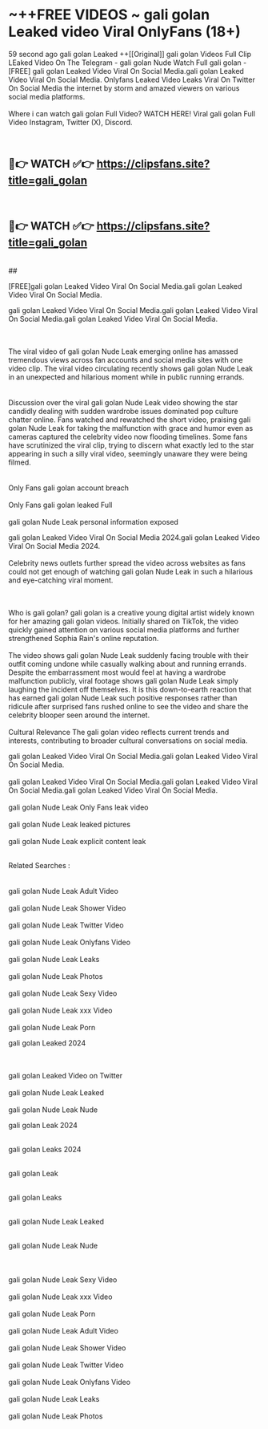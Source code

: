 # ~++FREE VIDEOS ~ gali golan Leaked video Viral OnlyFans (18+)<br>


59 second ago gali golan Leaked ++[[Original]] gali golan Videos Full Clip LEaked Video On The Telegram  - gali golan Nude  Watch Full gali golan - [FREE] gali golan Leaked Video Viral On Social Media.gali golan Leaked Video Viral On Social Media.   Onlyfans Leaked Video Leaks Viral On Twitter On Social Media the internet by storm and amazed viewers on various social media platforms. <br><br>
Where i can watch gali golan Full Video? WATCH HERE! Viral gali golan Full Video Instagram, Twitter (X), Discord. <br>


 <br>

##  🔴👉 WATCH ✅👉  <a href="https://clipsfans.site?title=gali_golan&ref=git">https://clipsfans.site?title=gali_golan</a> <br>
  <br>

##  🔴👉 WATCH ✅👉  <a href="https://clipsfans.site?title=gali_golan&ref=git">https://clipsfans.site?title=gali_golan</a> <br>
  <br>
  ##



[FREE]gali golan Leaked Video Viral On Social Media.gali golan Leaked Video Viral On Social Media. <br>

gali golan Leaked Video Viral On Social Media.gali golan Leaked Video Viral On Social Media.gali golan Leaked Video Viral On Social Media. <br>


  <br>

  <br>
The viral video of gali golan Nude Leak emerging online has amassed tremendous views across fan accounts and social media sites with one video clip. The viral video circulating recently shows gali golan Nude Leak in an unexpected and hilarious moment while in public running errands.<br>
<br>


<br>
Discussion over the viral gali golan Nude Leak video showing the star candidly dealing with sudden wardrobe issues dominated pop culture chatter online. Fans watched and rewatched the short video, praising gali golan Nude Leak for taking the malfunction with grace and humor even as cameras captured the celebrity video now flooding timelines. Some fans have scrutinized the viral clip, trying to discern what exactly led to the star appearing in such a silly viral video, seemingly unaware they were being filmed.<br>
<br>
<br> 
Only Fans gali golan account breach<br>
<br>
Only Fans gali golan leaked Full <br>
<br>
gali golan Nude Leak personal information exposed<br>

gali golan Leaked Video Viral On Social Media 2024.gali golan Leaked Video Viral On Social Media 2024. <br>
<br>
Celebrity news outlets further spread the video across websites as fans could not get enough of watching gali golan Nude Leak in such a hilarious and eye-catching viral moment.<br>
<br>

<br>
Who is gali golan? gali golan is a creative young digital artist widely known for her amazing gali golan videos. Initially shared on TikTok, the video quickly gained attention on various social media platforms and further strengthened Sophia Rain's online reputation.<br>
<br>
The video shows gali golan Nude Leak suddenly facing trouble with their outfit coming undone while casually walking about and running errands. Despite the embarrassment most would feel at having a wardrobe malfunction publicly, viral footage shows gali golan Nude Leak simply laughing the incident off themselves. It is this down-to-earth reaction that has earned gali golan Nude Leak such positive responses rather than ridicule after surprised fans rushed online to see the video and share the celebrity blooper seen around the internet.<br>
<br>
Cultural Relevance The gali golan video reflects current trends and interests, contributing to broader cultural conversations on social media.<br>

gali golan Leaked Video Viral On Social Media.gali golan Leaked Video Viral On Social Media.<br>
<br>
gali golan Leaked Video Viral On Social Media.gali golan Leaked Video Viral On Social Media.gali golan Leaked Video Viral On Social Media.<br>
<br>
gali golan Nude Leak Only Fans leak video<br>
<br>
gali golan Nude Leak leaked pictures<br>
<br>
gali golan Nude Leak explicit content leak<br>


<br>
Related Searches :<br>
<br>

<br>
gali golan Nude Leak Adult Video<br>
<br>
gali golan Nude Leak Shower Video<br>
<br>
gali golan Nude Leak Twitter Video<br>
<br>
gali golan Nude Leak Onlyfans Video<br>
<br>
gali golan Nude Leak Leaks<br>
<br>
gali golan Nude Leak Photos<br>

<br>
gali golan Nude Leak Sexy Video<br>
<br>
gali golan Nude Leak xxx Video<br>
<br>
gali golan Nude Leak Porn<br>

gali golan  Leaked 2024 <br> <br>
<br>

gali golan Leaked Video on Twitter <br>
<br>
gali golan Nude Leak Leaked<br>
<br>
gali golan Nude Leak Nude<br>


gali golan  Leak 2024 <br> <br>



gali golan  Leaks 2024 <br> <br>



 
gali golan  Leak<br> <br>



gali golan  Leaks<br> <br>


gali golan Nude Leak Leaked<br> <br>

gali golan Nude Leak Nude<br> <br>
<br> <br>
gali golan Nude Leak Sexy Video
<br> <br>
gali golan Nude Leak xxx Video
<br> <br>
gali golan Nude Leak Porn
<br> <br>
gali golan Nude Leak Adult Video
<br> <br>
gali golan Nude Leak Shower Video
<br> <br>
gali golan Nude Leak Twitter Video
<br> <br>
gali golan Nude Leak Onlyfans Video
<br> <br>
gali golan Nude Leak Leaks
<br> <br>
gali golan Nude Leak Photos






</p>




 



</p>










